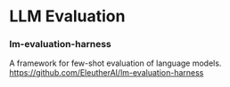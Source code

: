 # LLM Evaluation

### lm-evaluation-harness
A framework for few-shot evaluation of language models. 
https://github.com/EleutherAI/lm-evaluation-harness